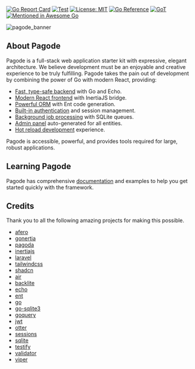 [![Go Report Card](https://goreportcard.com/badge/github.com/mikestefanello/pagoda)](https://goreportcard.com/report/github.com/mikestefanello/pagoda)
[![Test](https://github.com/mikestefanello/pagoda/actions/workflows/test.yml/badge.svg)](https://github.com/mikestefanello/pagoda/actions/workflows/test.yml)
[![License: MIT](https://img.shields.io/badge/License-MIT-yellow.svg)](https://opensource.org/licenses/MIT)
[![Go Reference](https://pkg.go.dev/badge/github.com/mikestefanello/pagoda.svg)](https://pkg.go.dev/github.com/mikestefanello/pagoda)
[![GoT](https://img.shields.io/badge/Made%20with-Go-1f425f.svg)](https://go.dev)
[![Mentioned in Awesome Go](https://awesome.re/mentioned-badge.svg)](https://github.com/avelino/awesome-go)

![pagode_banner](https://github.com/user-attachments/assets/756e2fa3-de77-4469-8f6f-6940c83696cc)

## About Pagode

Pagode is a full-stack web application starter kit with expressive, elegant architecture. We believe development must be an enjoyable and creative experience to be truly fulfilling. Pagode takes the pain out of development by combining the power of Go with modern React, providing:

- [Fast, type-safe backend](https://pagode.dev/docs/backend) with Go and Echo.
- [Modern React frontend](https://pagode.dev/docs/frontend) with InertiaJS bridge.
- [Powerful ORM](https://pagode.dev/docs/database) with Ent code generation.
- [Built-in authentication](https://pagode.dev/docs/auth) and session management.
- [Background job processing](https://pagode.dev/docs/tasks) with SQLite queues.
- [Admin panel](https://pagode.dev/docs/admin) auto-generated for all entities.
- [Hot reload development](https://pagode.dev/docs/development) experience.

Pagode is accessible, powerful, and provides tools required for large, robust applications.

## Learning Pagode

Pagode has comprehensive [documentation](https://pagode.dev/) and examples to help you get started quickly with the framework.

## Credits

Thank you to all the following amazing projects for making this possible.

- [afero](https://github.com/spf13/afero)
- [gonertia](https://github.com/romsar/gonertia)
- [pagoda](https://github.com/mikestefanello/pagoda)
- [inertiajs](https://inertiajs.com/)
- [laravel](https://github.com/laravel)
- [tailwindcss](https://github.com/tailwindlabs/tailwindcss)
- [shadcn](https://github.com/shadcn-ui/ui)
- [air](https://github.com/air-verse/air)
- [backlite](https://github.com/mikestefanello/backlite)
- [echo](https://github.com/labstack/echo)
- [ent](https://github.com/ent/ent)
- [go](https://go.dev/)
- [go-sqlite3](https://github.com/mattn/go-sqlite3)
- [goquery](https://github.com/PuerkitoBio/goquery)
- [jwt](https://github.com/golang-jwt/jwt)
- [otter](https://github.com/maypok86/otter)
- [sessions](https://github.com/gorilla/sessions)
- [sqlite](https://sqlite.org/)
- [testify](https://github.com/stretchr/testify)
- [validator](https://github.com/go-playground/validator)
- [viper](https://github.com/spf13/viper)
